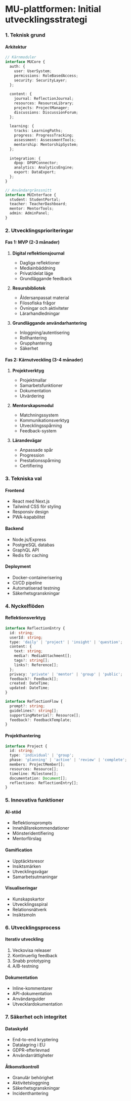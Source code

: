 # MU-plattformen: Initial utvecklingsstrategi

### 1. Teknisk grund

#### Arkitektur
```typescript
// Kärnmoduler
interface MUCore {
  auth: {
    user: UserSystem;
    permissions: RoleBasedAccess;
    security: SecurityLayer;
  };
  
  content: {
    journal: ReflectionJournal;
    resources: ResourceLibrary;
    projects: ProjectManager;
    discussions: DiscussionForum;
  };
  
  learning: {
    tracks: LearningPaths;
    progress: ProgressTracking;
    assessment: AssessmentTools;
    mentorship: MentorshipSystem;
  };
  
  integration: {
    dpop: DPOPConnector;
    analytics: AnalyticsEngine;
    export: DataExport;
  };
}

// Användargränssnitt
interface MUInterface {
  student: StudentPortal;
  teacher: TeacherDashboard;
  mentor: MentorTools;
  admin: AdminPanel;
}
```

### 2. Utvecklingsprioriteringar

#### Fas 1: MVP (2-3 månader)
1. **Digital reflektionsjournal**
   - Dagliga reflektioner
   - Mediainbäddning
   - Privat/delat läge
   - Grundläggande feedback

2. **Resursbibliotek**
   - Åldersanpassat material
   - Filosofiska frågor
   - Övningar och aktiviteter
   - Lärarhandledningar

3. **Grundläggande användarhantering**
   - Inloggning/autentisering
   - Rollhantering
   - Grupphantering
   - Säkerhet

#### Fas 2: Kärnutveckling (3-4 månader)
1. **Projektverktyg**
   - Projektmallar
   - Samarbetsfunktioner
   - Dokumentation
   - Utvärdering

2. **Mentorskapsmodul**
   - Matchningssystem
   - Kommunikationsverktyg
   - Utvecklingsspårning
   - Feedback-system

3. **Lärandevägar**
   - Anpassade spår
   - Progression
   - Prestationsspårning
   - Certifiering

### 3. Tekniska val

#### Frontend
- React med Next.js
- Tailwind CSS för styling
- Responsiv design
- PWA-kapabilitet

#### Backend
- Node.js/Express
- PostgreSQL databas
- GraphQL API
- Redis för caching

#### Deployment
- Docker-containerisering
- CI/CD pipeline
- Automatiserad testning
- Säkerhetsgranskningar

### 4. Nyckelflöden

#### Reflektionsverktyg
```typescript
interface ReflectionEntry {
  id: string;
  userId: string;
  type: 'daily' | 'project' | 'insight' | 'question';
  content: {
    text: string;
    media?: MediaAttachment[];
    tags?: string[];
    links?: Reference[];
  };
  privacy: 'private' | 'mentor' | 'group' | 'public';
  feedback?: Feedback[];
  created: DateTime;
  updated: DateTime;
}

interface ReflectionFlow {
  prompt?: string;
  guidelines?: string[];
  supportingMaterial?: Resource[];
  feedback?: FeedbackTemplate;
}
```

#### Projekthantering
```typescript
interface Project {
  id: string;
  type: 'individual' | 'group';
  phase: 'planning' | 'active' | 'review' | 'complete';
  members: ProjectMember[];
  resources: Resource[];
  timeline: Milestone[];
  documentation: Document[];
  reflections: ReflectionEntry[];
}
```

### 5. Innovativa funktioner

#### AI-stöd
- Reflektionsprompts
- Innehållsrekommendationer
- Mönsteridentifiering
- Mentorförslag

#### Gamification
- Upptäcktsresor
- Insiktsmärken
- Utvecklingsvägar
- Samarbetsutmaningar

#### Visualiseringar
- Kunskapskartor
- Utvecklingsspiral
- Relationsnätverk
- Insiktsmoln

### 6. Utvecklingsprocess

#### Iterativ utveckling
1. Veckovisa releaser
2. Kontinuerlig feedback
3. Snabb prototyping
4. A/B-testning

#### Dokumentation
- Inline-kommentarer
- API-dokumentation
- Användarguider
- Utvecklardokumentation

### 7. Säkerhet och integritet

#### Dataskydd
- End-to-end kryptering
- Datalagring i EU
- GDPR-efterlevnad
- Användarrättigheter

#### Åtkomstkontroll
- Granulär behörighet
- Aktivitetsloggning
- Säkerhetsgranskningar
- Incidenthantering


